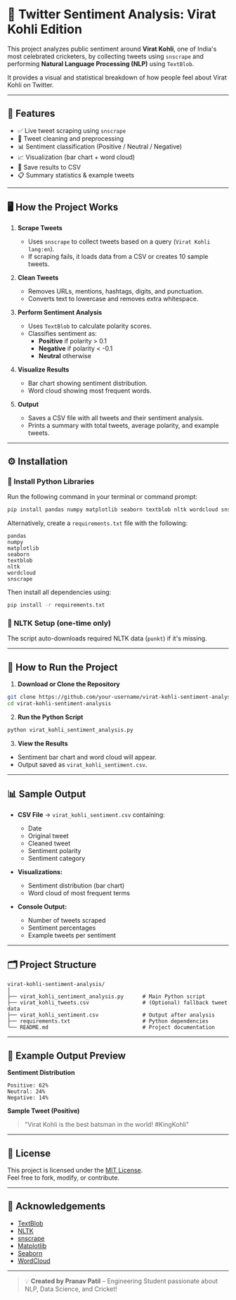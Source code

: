 
# 🧠 Twitter Sentiment Analysis: Virat Kohli Edition

This project analyzes public sentiment around **Virat Kohli**, one of India's most celebrated cricketers, by collecting tweets using `snscrape` and performing **Natural Language Processing (NLP)** using `TextBlob`.

It provides a visual and statistical breakdown of how people feel about Virat Kohli on Twitter.

---

## 📌 Features

- ✅ Live tweet scraping using `snscrape`
- 🧹 Tweet cleaning and preprocessing
- 📊 Sentiment classification (Positive / Neutral / Negative)
- 📈 Visualization (bar chart + word cloud)
- 💾 Save results to CSV
- 📋 Summary statistics & example tweets

---

## 🖥️ How the Project Works

1. **Scrape Tweets**  
   - Uses `snscrape` to collect tweets based on a query (`Virat Kohli lang:en`).
   - If scraping fails, it loads data from a CSV or creates 10 sample tweets.

2. **Clean Tweets**  
   - Removes URLs, mentions, hashtags, digits, and punctuation.
   - Converts text to lowercase and removes extra whitespace.

3. **Perform Sentiment Analysis**  
   - Uses `TextBlob` to calculate polarity scores.
   - Classifies sentiment as:
     - **Positive** if polarity > 0.1
     - **Negative** if polarity < -0.1
     - **Neutral** otherwise

4. **Visualize Results**  
   - Bar chart showing sentiment distribution.
   - Word cloud showing most frequent words.

5. **Output**  
   - Saves a CSV file with all tweets and their sentiment analysis.
   - Prints a summary with total tweets, average polarity, and example tweets.

---

## ⚙️ Installation

### 🔹 Install Python Libraries

Run the following command in your terminal or command prompt:

```bash
pip install pandas numpy matplotlib seaborn textblob nltk wordcloud snscrape
```

Alternatively, create a `requirements.txt` file with the following:

```
pandas
numpy
matplotlib
seaborn
textblob
nltk
wordcloud
snscrape
```

Then install all dependencies using:

```bash
pip install -r requirements.txt
```

### 🔹 NLTK Setup (one-time only)

The script auto-downloads required NLTK data (`punkt`) if it's missing.

---

## 🚀 How to Run the Project

1. **Download or Clone the Repository**

```bash
git clone https://github.com/your-username/virat-kohli-sentiment-analysis.git
cd virat-kohli-sentiment-analysis
```

2. **Run the Python Script**

```bash
python virat_kohli_sentiment_analysis.py
```

3. **View the Results**

- Sentiment bar chart and word cloud will appear.
- Output saved as `virat_kohli_sentiment.csv`.

---

## 📊 Sample Output

- **CSV File** → `virat_kohli_sentiment.csv` containing:
  - Date
  - Original tweet
  - Cleaned tweet
  - Sentiment polarity
  - Sentiment category

- **Visualizations:**
  - Sentiment distribution (bar chart)
  - Word cloud of most frequent terms

- **Console Output:**
  - Number of tweets scraped
  - Sentiment percentages
  - Example tweets per sentiment

---

## 🗂️ Project Structure

```
virat-kohli-sentiment-analysis/
│
├── virat_kohli_sentiment_analysis.py      # Main Python script
├── virat_kohli_tweets.csv                 # (Optional) fallback tweet data
├── virat_kohli_sentiment.csv              # Output after analysis
├── requirements.txt                       # Python dependencies
└── README.md                              # Project documentation
```

---

## 📎 Example Output Preview

**Sentiment Distribution**
```
Positive: 62%
Neutral: 24%
Negative: 14%
```

**Sample Tweet (Positive)**
> "Virat Kohli is the best batsman in the world! #KingKohli"

---

## 📝 License

This project is licensed under the [MIT License](https://opensource.org/licenses/MIT).  
Feel free to fork, modify, or contribute.

---

## 🙌 Acknowledgements

- [TextBlob](https://textblob.readthedocs.io/)
- [NLTK](https://www.nltk.org/)
- [snscrape](https://github.com/JustAnotherArchivist/snscrape)
- [Matplotlib](https://matplotlib.org/)
- [Seaborn](https://seaborn.pydata.org/)
- [WordCloud](https://github.com/amueller/word_cloud)

---

> 💡 **Created by Pranav Patil** – Engineering Student passionate about NLP, Data Science, and Cricket!
